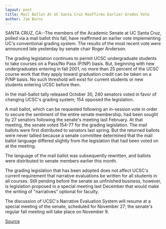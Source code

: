 ```yaml
---
layout: post
title: Mail Ballot At UC Santa Cruz Reaffirms Earlier Grades Vote 
author: Jim Burns
---
```


SANTA CRUZ, CA--The members of the Academic Senate at UC Santa Cruz, polled via a mail ballot this fall, have reaffirmed an earlier vote implementing UC's conventional grading system. The results of the most recent vote were announced late yesterday by senate chair Roger Anderson.

The grading legislation continues to permit UCSC undergraduate students to take courses on a Pass/No Pass (P/NP) basis. But, beginning with new undergraduates entering in fall 2001, no more than 25 percent of the UCSC course work that they apply toward graduation credit can be taken on a P/NP basis. No such threshold will exist for current students or new students entering UCSC before then.

In the mail-ballot tally released October 30, 240 senators voted in favor of changing UCSC's grading system; 154 opposed the legislation.

A mail ballot, which can be requested following an in-session vote in order to secure the sentiment of the entire senate membership, had been sought by 27 senators following the senate's meeting last February. At that meeting, the senate voted 154-77 for the grading legislation. The mail ballots were first distributed to senators last spring. But the returned ballots were never tallied because a senate committee determined that the mail ballot language differed slightly from the legislation that had been voted on at the meeting.

The language of the mail ballot was subsequently rewritten, and ballots were distributed to senate members earlier this month.

The grading legislation that has been adopted does not affect UCSC's current requirement that narrative evaluations be written for all students in all courses. Still pending before the senate as unfinished business, however, is legislation proposed in a special meeting last December that would make the writing of "narratives" optional for faculty.

The discussion of UCSC's Narrative Evaluation System will resume at a special meeting of the senate, scheduled for November 27; the senate's regular fall meeting will take place on November 9.

[Source](http://www1.ucsc.edu/news_events/press_releases/archive/00-01/10-00/grades.html "Permalink to UCSC Press Release:Mail ballot confirms earlier grades vote")
